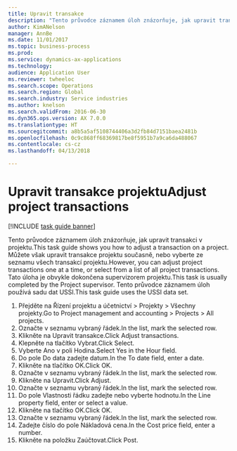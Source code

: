 ```yaml
--- 
title: Upravit transakce
description: "Tento průvodce záznamem úloh znázorňuje, jak upravit transakci v projektu."
author: KimANelson
manager: AnnBe
ms.date: 11/01/2017
ms.topic: business-process
ms.prod: 
ms.service: dynamics-ax-applications
ms.technology: 
audience: Application User
ms.reviewer: twheeloc
ms.search.scope: Operations
ms.search.region: Global
ms.search.industry: Service industries
ms.author: knelson
ms.search.validFrom: 2016-06-30
ms.dyn365.ops.version: AX 7.0.0
ms.translationtype: HT
ms.sourcegitcommit: a8b5a5af5108744406a3d2fb84d7151baea2481b
ms.openlocfilehash: 0c9c868ff68369817be8f5951b7a9ca6da488067
ms.contentlocale: cs-cz
ms.lasthandoff: 04/13/2018

---
```

# <a name="adjust-project-transactions"></a><span data-ttu-id="5a543-103">Upravit transakce projektu</span><span class="sxs-lookup"><span data-stu-id="5a543-103">Adjust project transactions</span></span>

[!INCLUDE [task guide banner](../../includes/task-guide-banner.md)]

<span data-ttu-id="5a543-104">Tento průvodce záznamem úloh znázorňuje, jak upravit transakci v projektu.</span><span class="sxs-lookup"><span data-stu-id="5a543-104">This task guide shows you how to adjust a transaction on a project.</span></span> <span data-ttu-id="5a543-105">Můžete však upravit transakce projektu současně, nebo vyberte ze seznamu všech transakcí projektu.</span><span class="sxs-lookup"><span data-stu-id="5a543-105">However, you can adjust project transactions one at a time, or select from a list of all project transactions.</span></span> <span data-ttu-id="5a543-106">Tato úloha je obvykle dokončena supervizorem projektu.</span><span class="sxs-lookup"><span data-stu-id="5a543-106">This task is usually completed by the Project supervisor.</span></span> <span data-ttu-id="5a543-107">Tento průvodce záznamem úloh používá sadu dat USSI.</span><span class="sxs-lookup"><span data-stu-id="5a543-107">This task guide uses the USSI data set.</span></span>

1. <span data-ttu-id="5a543-108">Přejděte na Řízení projektu a účetnictví > Projekty > Všechny projekty.</span><span class="sxs-lookup"><span data-stu-id="5a543-108">Go to Project management and accounting > Projects > All projects.</span></span> 
2. <span data-ttu-id="5a543-109">Označte v seznamu vybraný řádek.</span><span class="sxs-lookup"><span data-stu-id="5a543-109">In the list, mark the selected row.</span></span> 
3. <span data-ttu-id="5a543-110">Klikněte na Upravit transakce.</span><span class="sxs-lookup"><span data-stu-id="5a543-110">Click Adjust transactions.</span></span> 
4. <span data-ttu-id="5a543-111">Klepněte na tlačítko Vybrat.</span><span class="sxs-lookup"><span data-stu-id="5a543-111">Click Select.</span></span> 
5. <span data-ttu-id="5a543-112">Vyberte Ano v poli Hodina.</span><span class="sxs-lookup"><span data-stu-id="5a543-112">Select Yes in the Hour field.</span></span> 
6. <span data-ttu-id="5a543-113">Do pole Do data zadejte datum.</span><span class="sxs-lookup"><span data-stu-id="5a543-113">In the To date field, enter a date.</span></span> 
7. <span data-ttu-id="5a543-114">Klikněte na tlačítko OK.</span><span class="sxs-lookup"><span data-stu-id="5a543-114">Click OK.</span></span> 
8. <span data-ttu-id="5a543-115">Označte v seznamu vybraný řádek.</span><span class="sxs-lookup"><span data-stu-id="5a543-115">In the list, mark the selected row.</span></span> 
9. <span data-ttu-id="5a543-116">Klikněte na Upravit.</span><span class="sxs-lookup"><span data-stu-id="5a543-116">Click Adjust.</span></span> 
10. <span data-ttu-id="5a543-117">Označte v seznamu vybraný řádek.</span><span class="sxs-lookup"><span data-stu-id="5a543-117">In the list, mark the selected row.</span></span> 
11. <span data-ttu-id="5a543-118">Do pole Vlastnosti řádku zadejte nebo vyberte hodnotu.</span><span class="sxs-lookup"><span data-stu-id="5a543-118">In the Line property field, enter or select a value.</span></span> 
12. <span data-ttu-id="5a543-119">Klikněte na tlačítko OK.</span><span class="sxs-lookup"><span data-stu-id="5a543-119">Click OK.</span></span> 
13. <span data-ttu-id="5a543-120">Označte v seznamu vybraný řádek.</span><span class="sxs-lookup"><span data-stu-id="5a543-120">In the list, mark the selected row.</span></span> 
14. <span data-ttu-id="5a543-121">Zadejte číslo do pole Nákladová cena.</span><span class="sxs-lookup"><span data-stu-id="5a543-121">In the Cost price field, enter a number.</span></span> 
15. <span data-ttu-id="5a543-122">Klikněte na položku Zaúčtovat.</span><span class="sxs-lookup"><span data-stu-id="5a543-122">Click Post.</span></span> 

